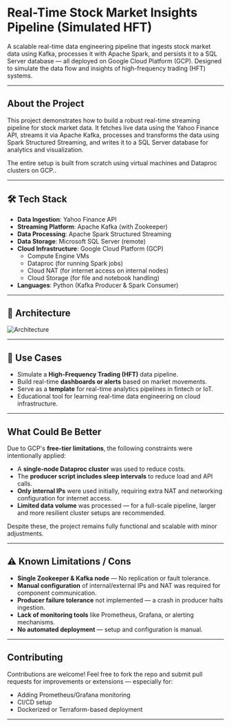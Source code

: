 #  Real-Time Stock Market Insights Pipeline (Simulated HFT)

A scalable real-time data engineering pipeline that ingests stock market data using Kafka, processes it with Apache Spark, and persists it to a SQL Server database — all deployed on Google Cloud Platform (GCP). Designed to simulate the data flow and insights of high-frequency trading (HFT) systems.

---

##  About the Project

This project demonstrates how to build a robust real-time streaming pipeline for stock market data. It fetches live data using the Yahoo Finance API, streams it via Apache Kafka, processes and transforms the data using Spark Structured Streaming, and writes it to a SQL Server database for analytics and visualization.

The entire setup is built from scratch using virtual machines and Dataproc clusters on GCP..

---

## 🛠️ Tech Stack

- **Data Ingestion**: Yahoo Finance API
- **Streaming Platform**: Apache Kafka (with Zookeeper)
- **Data Processing**: Apache Spark Structured Streaming
- **Data Storage**: Microsoft SQL Server (remote)
- **Cloud Infrastructure**: Google Cloud Platform (GCP)
  - Compute Engine VMs
  - Dataproc (for running Spark jobs)
  - Cloud NAT (for internet access on internal nodes)
  - Cloud Storage (for file and notebook handling)
- **Languages**: Python (Kafka Producer & Spark Consumer)

---

## 🧠 Architecture

![Architecture](path/to/your/architecture/image.png)

---

## 📌 Use Cases

- Simulate a **High-Frequency Trading (HFT)** data pipeline.
- Build real-time **dashboards or alerts** based on market movements.
- Serve as a **template** for real-time analytics pipelines in fintech or IoT.
- Educational tool for learning real-time data engineering on cloud infrastructure.

---

##  What Could Be Better

Due to GCP's **free-tier limitations**, the following constraints were intentionally applied:

- A **single-node Dataproc cluster** was used to reduce costs.
- The **producer script includes sleep intervals** to reduce load and API calls.
- **Only internal IPs** were used initially, requiring extra NAT and networking configuration for internet access.
- **Limited data volume** was processed — for a full-scale pipeline, larger and more resilient cluster setups are recommended.

Despite these, the project remains fully functional and scalable with minor adjustments.

---

## ⚠ Known Limitations / Cons

- **Single Zookeeper & Kafka node** — No replication or fault tolerance.
- **Manual configuration** of internal/external IPs and NAT was required for component communication.
- **Producer failure tolerance** not implemented — a crash in producer halts ingestion.
- **Lack of monitoring tools** like Prometheus, Grafana, or alerting mechanisms.
- **No automated deployment** — setup and configuration is manual.

---

##  Contributing

Contributions are welcome! Feel free to fork the repo and submit pull requests for improvements or extensions — especially for:
- Adding Prometheus/Grafana monitoring
- CI/CD setup
- Dockerized or Terraform-based deployment

---


